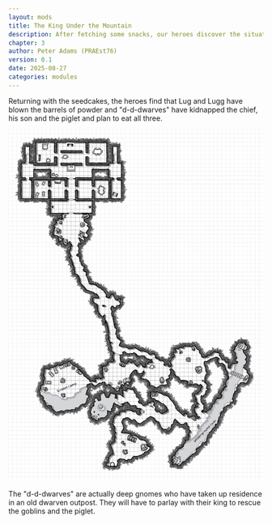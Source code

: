 ```yaml
---
layout: mods
title: The King Under the Mountain
description: After fetching some snacks, our heroes discover the situation in the cave has escalated somewhat.
chapter: 3
author: Peter Adams (PRAEst76)
version: 0.1
date: 2025-08-27
categories: modules
---
```

Returning with the seedcakes, the heroes find that Lug and Lugg have blown the barrels of powder and "d-d-dwarves" have kidnapped the chief, his son and the piglet and plan to eat all three.

![Map of Dwarf Fortress](maps/Dwarf-Fortress.png)

The "d-d-dwarves" are actually deep gnomes who have taken up residence in an old dwarven outpost. They will have to parlay with their king to rescue the goblins and the piglet.